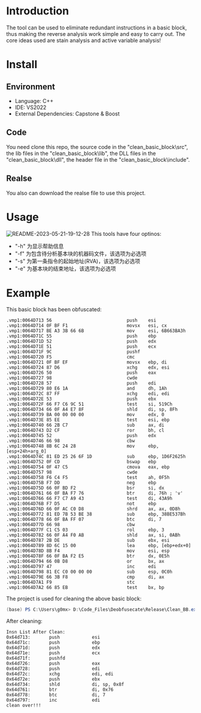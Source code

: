 # Introduction
The tool can be used to eliminate redundant instructions in a basic block, thus making the reverse analysis work simple and easy to carry out. The core ideas used are stain analysis and active variable analysis!  
# Install 
## Environment
- Language: C++
- IDE: VS2022
- External Dependencies: Capstone & Boost
## Code
You need clone this repo, the source code in the "clean_basic_block\src", the lib files in the "clean_basic_block\lib", the DLL files in the "clean_basic_block\dll", the header file in the "clean_basic_block\include".  
## Realse
You also can download the realse file to use this project.
# Usage
![README-2023-05-21-19-12-28](https://g0mx-picbed.oss-cn-beijing.aliyuncs.com/blogs/pictures/README-2023-05-21-19-12-28.png)
This tools have four optinos: 
- "-h" 为显示帮助信息  
- "-f" 为包含待分析基本块的机器码文件，该选项为必选项  
- "-s" 为第一条指令的起始地址(RVA)，该选项为必选项
- "-e" 为基本块的结束地址，该选项为必选项
# Example
This basic block has been obfuscated:  
```x86asm
.vmp1:0064D713 56                            push    esi
.vmp1:0064D714 0F BF F1                      movsx   esi, cx
.vmp1:0064D717 BE A3 3B 66 6B                mov     esi, 6B663BA3h
.vmp1:0064D71C 55                            push    ebp
.vmp1:0064D71D 52                            push    edx
.vmp1:0064D71E 51                            push    ecx
.vmp1:0064D71F 9C                            pushf
.vmp1:0064D720 F5                            cmc
.vmp1:0064D721 0F BF EF                      movsx   ebp, di
.vmp1:0064D724 87 D6                         xchg    edx, esi
.vmp1:0064D726 50                            push    eax
.vmp1:0064D727 98                            cwde
.vmp1:0064D728 57                            push    edi
.vmp1:0064D729 80 E6 1A                      and     dh, 1Ah
.vmp1:0064D72C 87 FF                         xchg    edi, edi
.vmp1:0064D72E 53                            push    ebx
.vmp1:0064D72F 66 F7 C6 9C 51                test    si, 519Ch
.vmp1:0064D734 66 0F A4 E7 8F                shld    di, sp, 8Fh
.vmp1:0064D739 BA 00 00 00 00                mov     edx, 0
.vmp1:0064D73E 85 EE                         test    esi, ebp
.vmp1:0064D740 66 2B C7                      sub     ax, di
.vmp1:0064D743 D2 CF                         ror     bh, cl
.vmp1:0064D745 52                            push    edx
.vmp1:0064D746 66 98                         cbw
.vmp1:0064D748 8B 6C 24 28                   mov     ebp, [esp+24h+arg_0]
.vmp1:0064D74C 81 ED 25 26 6F 1D             sub     ebp, 1D6F2625h
.vmp1:0064D752 0F CD                         bswap   ebp
.vmp1:0064D754 0F 47 C5                      cmova   eax, ebp
.vmp1:0064D757 98                            cwde
.vmp1:0064D758 F6 C4 F5                      test    ah, 0F5h
.vmp1:0064D75B F7 DD                         neg     ebp
.vmp1:0064D75D 66 0F BD F2                   bsr     si, dx
.vmp1:0064D761 66 0F BA F7 76                btr     di, 76h ; 'v'
.vmp1:0064D766 66 F7 C7 A9 43                test    di, 43A9h
.vmp1:0064D76B F7 D5                         not     ebp
.vmp1:0064D76D 66 0F AC C0 D8                shrd    ax, ax, 0D8h
.vmp1:0064D772 81 ED 7B 53 BE 38             sub     ebp, 38BE537Bh
.vmp1:0064D778 66 0F BA FF 07                btc     di, 7
.vmp1:0064D77D 66 98                         cbw
.vmp1:0064D77F C1 C5 03                      rol     ebp, 3
.vmp1:0064D782 66 0F A4 F0 AB                shld    ax, si, 0ABh
.vmp1:0064D787 2B DE                         sub     ebx, esi
.vmp1:0064D789 8D 6C 15 00                   lea     ebp, [ebp+edx+0]
.vmp1:0064D78D 8B F4                         mov     esi, esp
.vmp1:0064D78F 66 0F BA F2 E5                btr     dx, 0E5h
.vmp1:0064D794 66 0B D8                      or      bx, ax
.vmp1:0064D797 47                            inc     edi
.vmp1:0064D798 81 EC C0 00 00 00             sub     esp, 0C0h
.vmp1:0064D79E 66 3B F8                      cmp     di, ax
.vmp1:0064D7A1 F9                            stc
.vmp1:0064D7A2 66 85 EB                      test    bx, bp
```  
The project is used for cleaning the above basic block:  
```ps1
(base) PS C:\Users\g0mx> D:\Code_Files\Deobfusecate\Release\Clean_BB.exe -f D:\Code_Files\EliminateVmpJunkCode\Project1.vmp\Project1.vmp.exe -s "0x64D713" -e "0x64D7A5"
```
After cleaning:  
```x86asm
Insn List After Clean:
0x64d713:       push            esi
0x64d71c:       push            ebp
0x64d71d:       push            edx
0x64d71e:       push            ecx
0x64d71f:       pushfd
0x64d726:       push            eax
0x64d728:       push            edi
0x64d72c:       xchg            edi, edi
0x64d72e:       push            ebx
0x64d734:       shld            di, sp, 0x8f
0x64d761:       btr             di, 0x76
0x64d778:       btc             di, 7
0x64d797:       inc             edi
clean over!!!
```  